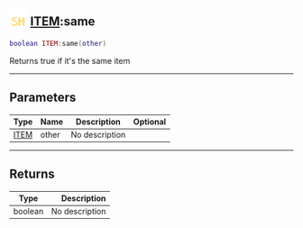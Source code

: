 ## <img src="../../.gitbook/assets/shared.png" width="32" height="32" /> [ITEM](../item/README.md):same

```lua
boolean ITEM:same(other)
```

Returns true if it's the same item

------
## Parameters

| Type   | Name | Description | Optional |
| ------ | ---- | ----------- | -------: |
| [ITEM](../item/README.md) | other | No description |  |


------
## Returns

| Type   | Description |
| ------ | ----------: |
| boolean | No description |


